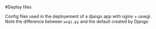 #Deploy files

Config files used in the deployement of a django app with nginx + uswgi. Note the difference between ``wsgi.py`` and the default created by Django


